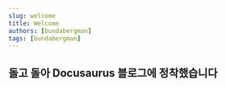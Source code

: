 ```yaml
---
slug: welcome
title: Welcome
authors: [bundabergman]
tags: [bundabergman]
---
```


## 돌고 돌아 Docusaurus 블로그에 정착했습니다

<!-- truncate -->